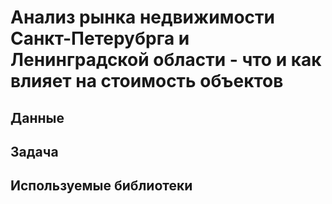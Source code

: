 # Анализ рынка недвижимости Санкт-Петерубрга и Ленинградской области - что и как влияет на стоимость объектов

## Данные


## Задача


## Используемые библиотеки
